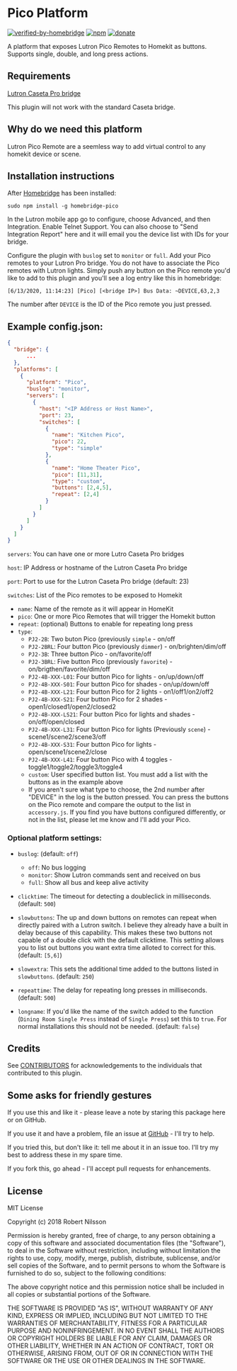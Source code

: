 # Pico Platform
[![verified-by-homebridge](https://badgen.net/badge/homebridge/verified/purple)](https://github.com/homebridge/homebridge/wiki/Verified-Plugins)
[![npm](https://badgen.net/npm/dt/homebridge-pico?color=purple)](https://www.npmjs.com/package/homebridge-pico)
[![donate](https://img.shields.io/badge/donate-paypal-green)](https://paypal.me/nilssonstudios)

A platform that exposes Lutron Pico Remotes to Homekit as buttons.  Supports single, double, and long press actions.

## Requirements

[Lutron Caseta Pro bridge](https://www.casetawireless.com/proproducts)

This plugin will not work with the standard Caseta bridge.

## Why do we need this platform

Lutron Pico Remote are a seemless way to add virtual control to any homekit device or scene.

## Installation instructions

After [Homebridge](https://github.com/nfarina/homebridge) has been installed:

 `sudo npm install -g homebridge-pico`

In the Lutron mobile app go to configure, choose Advanced, and then Integration.  Enable Telnet Support.  You can also choose to "Send Integration Report" here and it will email you the device list with IDs for your bridge.

Configure the plugin with `buslog` set to `monitor` or `full`.  Add your Pico remotes to your Lutron Pro bridge.  You do not have to associate the Pico remotes with Lutron lights.  Simply push any button on the Pico remote you'd like to add to this plugin and you'll see a log entry like this in homebridge:

`[6/13/2020, 11:14:23] [Pico] [<bridge IP>] Bus Data: ~DEVICE,63,2,3`

The number after `DEVICE` is the ID of the Pico remote you just pressed.


## Example config.json:

```json
{
  "bridge": {
      ...
  },
  "platforms": [
    {
      "platform": "Pico",
      "buslog": "monitor",
      "servers": [
        {
          "host": "<IP Address or Host Name>",
          "port": 23,
          "switches": [
            {
              "name": "Kitchen Pico",
              "pico": 22,
              "type": "simple"
            },
            {
              "name": "Home Theater Pico",
              "pico": [11,31],
              "type": "custom",
              "buttons": [2,4,5],
              "repeat": [2,4]
            }
          ]
        }
      ]
    }
  ]
}
```

`servers`: You can have one or more Lutro Caseta Pro bridges

`host`: IP Address or hostname of the Lutron Caseta Pro bridge

`port`: Port to use for the Lutron Caseta Pro bridge (default: 23)

`switches`: List of the Pico remotes to be exposed to Homekit

* `name`: Name of the remote as it will appear in HomeKit
* `pico`: One or more Pico Remotes that will trigger the Homekit button
* `repeat`: (optional) Buttons to enable for repeating long press
* `type`:
  * `PJ2-2B`: Two buton Pico (previously `simple` - on/off
  * `PJ2-2BRL`: Four button Pico (previously `dimmer`) - on/brighten/dim/off
  * `PJ2-3B`: Three button Pico - on/favorite/off
  * `PJ2-3BRL`: Five button Pico (previously `favorite`) - on/brigthen/favorite/dim/off
  * `PJ2-4B-XXX-L01`: Four button Pico for lights - on/up/down/off
  * `PJ2-4B-XXX-S01`: Four button Pico for shades - on/up/down/off
  * `PJ2-4B-XXX-L21`: Four button Pico for 2 lights - on1/off1/on2/off2 
  * `PJ2-4B-XXX-S21`: Four button Pico for 2 shades - open1/closed1/open2/closed2
  * `PJ2-4B-XXX-LS21`: Four button Pico for lights and shades - on/off/open/closed
  * `PJ2-4B-XXX-L31`: Four button Pico for lights (Previously `scene`) - scene1/scene2/scene3/off
  * `PJ2-4B-XXX-S31`: Four button Pico for lights - open/scene1/scene2/close
  * `PJ2-4B-XXX-L41`: Four button Pico with 4 toggles - toggle1/toggle2/toggle3/toggle4
  * `custom`: User specified button list.  You must add a list with the buttons as in the example above
  * If you aren't sure what type to choose, the 2nd number after "DEVICE" in the log is the button pressed.  You can press the buttons on the Pico remote and compare the output to the list in `accessory.js`.  If you find you have buttons configured differently, or not in the list, please let me know and I'll add your Pico.


### Optional platform settings:

* `buslog`: (default: `off`)

  * `off`: No bus logging
  * `monitor`: Show Lutron commands sent and received on bus
  * `full`: Show all bus and keep alive activity

* `clicktime`:  The timeout for detecting a doubleclick in milliseconds.  (default: `500`)

* `slowbuttons`:  The up and down buttons on remotes can repeat when directly paired with a Lutron switch.  I believe they already have a built in delay because of this capability.  This makes these two buttons not capable of a double click with the default clicktime.  This setting allows you to list out buttons you want extra time alloted to correct for this.  (default: `[5,6]`)

* `slowextra`:  This sets the additional time added to the buttons listed in `slowbuttons`.  (default: `250`)

* `repeattime`:  The delay for repeating long presses in milliseconds.  (default: `500`)

* `longname`:  If you'd like the name of the switch added to the function (`Dining Room Single Press` instead of `Single Press`) set this to `true`. For normal installations this should not be needed. (default: `false`)

## Credits

See [CONTRIBUTORS](CONTRIBUTORS.md) for acknowledgements to the individuals that contributed to this plugin.

## Some asks for friendly gestures

If you use this and like it - please leave a note by staring this package here or on GitHub.

If you use it and have a problem, file an issue at [GitHub](https://github.com/rnilsson/homebridge-pico/issues) - I'll try to help.

If you tried this, but don't like it: tell me about it in an issue too. I'll try my best
to address these in my spare time.

If you fork this, go ahead - I'll accept pull requests for enhancements.

## License

MIT License

Copyright (c) 2018 Robert Nilsson

Permission is hereby granted, free of charge, to any person obtaining a copy
of this software and associated documentation files (the "Software"), to deal
in the Software without restriction, including without limitation the rights
to use, copy, modify, merge, publish, distribute, sublicense, and/or sell
copies of the Software, and to permit persons to whom the Software is
furnished to do so, subject to the following conditions:

The above copyright notice and this permission notice shall be included in all
copies or substantial portions of the Software.

THE SOFTWARE IS PROVIDED "AS IS", WITHOUT WARRANTY OF ANY KIND, EXPRESS OR
IMPLIED, INCLUDING BUT NOT LIMITED TO THE WARRANTIES OF MERCHANTABILITY,
FITNESS FOR A PARTICULAR PURPOSE AND NONINFRINGEMENT. IN NO EVENT SHALL THE
AUTHORS OR COPYRIGHT HOLDERS BE LIABLE FOR ANY CLAIM, DAMAGES OR OTHER
LIABILITY, WHETHER IN AN ACTION OF CONTRACT, TORT OR OTHERWISE, ARISING FROM,
OUT OF OR IN CONNECTION WITH THE SOFTWARE OR THE USE OR OTHER DEALINGS IN THE
SOFTWARE.
